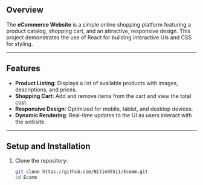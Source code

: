 ## Overview

The **eCommerce Website** is a simple online shopping platform featuring a product catalog, shopping cart, and an attractive, responsive design. This project demonstrates the use of React for building interactive UIs and CSS for styling.

---

## Features

- **Product Listing**: Displays a list of available products with images, descriptions, and prices.
- **Shopping Cart**: Add and remove items from the cart and view the total cost.
- **Responsive Design**: Optimized for mobile, tablet, and desktop devices.
- **Dynamic Rendering**: Real-time updates to the UI as users interact with the website.

---
## Setup and Installation

1. Clone the repository:
   ```bash
   git clone https://github.com/Nitin95511/Ecomm.git
   cd Ecomm
